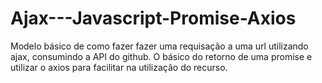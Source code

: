 # Ajax---Javascript-Promise-Axios
Modelo básico de como fazer fazer uma requisação a uma url utilizando ajax, consumindo a API do github.
O básico do retorno de uma promise e utilizar o axios para facilitar na utilização do recurso.
